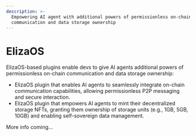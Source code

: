 ```yaml
---
description: >-
  Empowering AI agent with additional powers of permissionless on-chain
  communication and data storage ownership
---
```


# ElizaOS

ElizaOS-based plugins enable devs to give AI agents additional powers of permissionless on-chain communication and data storage ownership:

* ElizaOS plugin that enables AI agents to seamlessly integrate on-chain communication capabilities, allowing permissionless P2P messaging and secure interaction.
* ElizaOS plugin that empowers AI agents to mint their decentralized storage NFTs, granting them ownership of storage units (e.g., 1GB, 5GB, 10GB) and enabling self-sovereign data management.

More info coming...
